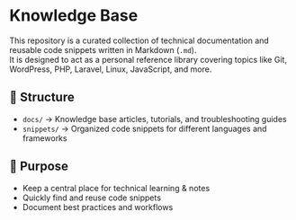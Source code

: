 # Knowledge Base

This repository is a curated collection of technical documentation and reusable code snippets written in Markdown (`.md`).  
It is designed to act as a personal reference library covering topics like Git, WordPress, PHP, Laravel, Linux, JavaScript, and more.  

## 📂 Structure
- `docs/` → Knowledge base articles, tutorials, and troubleshooting guides  
- `snippets/` → Organized code snippets for different languages and frameworks  

## 🎯 Purpose
- Keep a central place for technical learning & notes  
- Quickly find and reuse code snippets  
- Document best practices and workflows  

